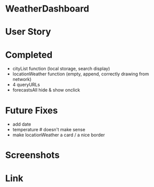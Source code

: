 # WeatherDashboard

# User Story

# Completed

- cityList function (local storage, search display)
- locationWeather function (empty, append, correctly drawing from network)
- 4 queryURLs
- forecastsAll hide & show onclick

# Future Fixes

- add date
- temperature # doesn't make sense
- make locationWeather a card / a nice border

# Screenshots

# Link
